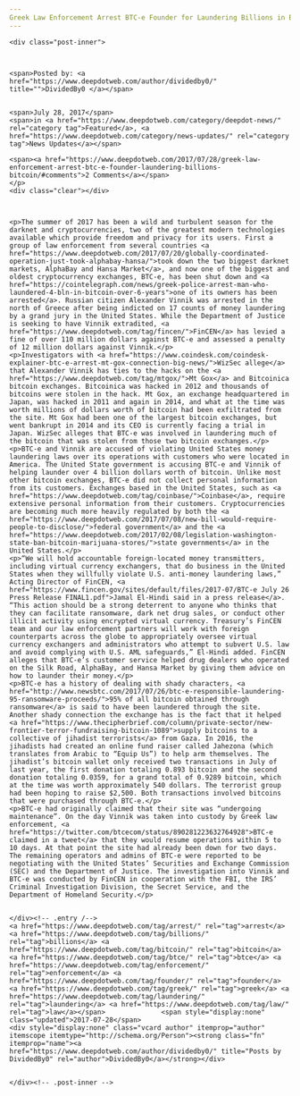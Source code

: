 ```yaml
---
Greek Law Enforcement Arrest BTC-e Founder for Laundering Billions in Bitcoin
---
```

<article class="post-listing post-21632 post type-post status-publish format-standard has-post-thumbnail hentry  tag-arrest tag-billions tag-bitcoin tag-btce tag-enforcement tag-founder tag-greek tag-laundering tag-law">
    
    <div class="post-inner">
    
    
        
    <span>Posted by: <a href="https://www.deepdotweb.com/author/dividedby0/" title="">DividedBy0 </a></span>
    
    
    <span>July 28, 2017</span>
    <span>in <a href="https://www.deepdotweb.com/category/deepdot-news/" rel="category tag">Featured</a>, <a href="https://www.deepdotweb.com/category/news-updates/" rel="category tag">News Updates</a></span>
    
    <span><a href="https://www.deepdotweb.com/2017/07/28/greek-law-enforcement-arrest-btc-e-founder-laundering-billions-bitcoin/#comments">2 Comments</a></span>
    </p>
    <div class="clear"></div>
    
    
    
    <p>The summer of 2017 has been a wild and turbulent season for the darknet and cryptocurrencies, two of the greatest modern technologies available which provide freedom and privacy for its users. First a group of law enforcement from several countries <a href="https://www.deepdotweb.com/2017/07/20/globally-coordinated-operation-just-took-alphabay-hansa/">took down the two biggest darknet markets, AlphaBay and Hansa Market</a>, and now one of the biggest and oldest cryptocurrency exchanges, BTC-e, has been shut down and <a href="https://cointelegraph.com/news/greek-police-arrest-man-who-laundered-4-bln-in-bitcoin-over-6-years">one of its owners has been arrested</a>. Russian citizen Alexander Vinnik was arrested in the north of Greece after being indicted on 17 counts of money laundering by a grand jury in the United States. While the Department of Justice is seeking to have Vinnik extradited, <a href="https://www.deepdotweb.com/tag/fincen/">FinCEN</a> has levied a fine of over 110 million dollars against BTC-e and assessed a penalty of 12 million dollars against Vinnik.</p>
    <p>Investigators with <a href="https://www.coindesk.com/coindesk-explainer-btc-e-arrest-mt-gox-connection-big-news/">WizSec allege</a> that Alexander Vinnik has ties to the hacks on the <a href="https://www.deepdotweb.com/tag/mtgox/">Mt Gox</a> and Bitcoinica bitcoin exchanges. Bitcoinica was hacked in 2012 and thousands of bitcoins were stolen in the hack. Mt Gox, an exchange headquartered in Japan, was hacked in 2011 and again in 2014, and what at the time was worth millions of dollars worth of bitcoin had been exfiltrated from the site. Mt Gox had been one of the largest bitcoin exchanges, but went bankrupt in 2014 and its CEO is currently facing a trial in Japan. WizSec alleges that BTC-e was involved in laundering much of the bitcoin that was stolen from those two bitcoin exchanges.</p>
    <p>BTC-e and Vinnik are accused of violating United States money laundering laws over its operations with customers who were located in America. The United State government is accusing BTC-e and Vinnik of helping launder over 4 billion dollars worth of bitcoin. Unlike most other bitcoin exchanges, BTC-e did not collect personal information from its customers. Exchanges based in the United States, such as <a href="https://www.deepdotweb.com/tag/coinbase/">Coinbase</a>, require extensive personal information from their customers. Cryptocurrencies are becoming much more heavily regulated by both the <a href="https://www.deepdotweb.com/2017/07/08/new-bill-would-require-people-to-disclose/">federal government</a> and the <a href="https://www.deepdotweb.com/2017/02/08/legislation-washington-state-ban-bitcoin-marijuana-stores/">state governments</a> in the United States.</p>
    <p>“We will hold accountable foreign-located money transmitters, including virtual currency exchangers, that do business in the United States when they willfully violate U.S. anti-money laundering laws,” Acting Director of FinCEN, <a href="https://www.fincen.gov/sites/default/files/2017-07/BTC-e July 26 Press Release FINAL1.pdf">Jamal El-Hindi said in a press release</a>. “This action should be a strong deterrent to anyone who thinks that they can facilitate ransomware, dark net drug sales, or conduct other illicit activity using encrypted virtual currency. Treasury’s FinCEN team and our law enforcement partners will work with foreign counterparts across the globe to appropriately oversee virtual currency exchangers and administrators who attempt to subvert U.S. law and avoid complying with U.S. AML safeguards,” El-Hindi added. FinCEN alleges that BTC-e’s customer service helped drug dealers who operated on the Silk Road, AlphaBay, and Hansa Market by giving them advice on how to launder their money.</p>
    <p>BTC-e has a history of dealing with shady characters, <a href="http://www.newsbtc.com/2017/07/26/btc-e-responsible-laundering-95-ransomware-proceeds/">95% of all bitcoin obtained through ransomware</a> is said to have been laundered through the site. Another shady connection the exchange has is the fact that it helped <a href="https://www.thecipherbrief.com/column/private-sector/new-frontier-terror-fundraising-bitcoin-1089">supply bitcoins to a collective of jihadist terrorists</a> from Gaza. In 2016, the jihadists had created an online fund raiser called Jahezona (which translates from Arabic to “Equip Us”) to help arm themselves. The jihadist’s bitcoin wallet only received two transactions in July of last year, the first donation totaling 0.893 bitcoin and the second donation totaling 0.0359, for a grand total of 0.9289 bitcoin, which at the time was worth approximately 540 dollars. The terrorist group had been hoping to raise $2,500. Both transactions involved bitcoins that were purchased through BTC-e.</p>
    <p>BTC-e had originally claimed that their site was “undergoing maintenance”. On the day Vinnik was taken into custody by Greek law enforcement, <a href="https://twitter.com/btcecom/status/890281223632764928">BTC-e claimed in a tweet</a> that they would resume operations within 5 to 10 days. At that point the site had already been down for two days. The remaining operators and admins of BTC-e were reported to be negotiating with the United States’ Securities and Exchange Commission (SEC) and the Department of Justice. The investigation into Vinnik and BTC-e was conducted by FinCEN in cooperation with the FBI, the IRS’ Criminal Investigation Division, the Secret Service, and the Department of Homeland Security.</p>
    
    
    </div><!-- .entry /-->
    <a href="https://www.deepdotweb.com/tag/arrest/" rel="tag">arrest</a> <a href="https://www.deepdotweb.com/tag/billions/" rel="tag">billions</a> <a href="https://www.deepdotweb.com/tag/bitcoin/" rel="tag">bitcoin</a> <a href="https://www.deepdotweb.com/tag/btce/" rel="tag">btce</a> <a href="https://www.deepdotweb.com/tag/enforcement/" rel="tag">enforcement</a> <a href="https://www.deepdotweb.com/tag/founder/" rel="tag">founder</a> <a href="https://www.deepdotweb.com/tag/greek/" rel="tag">greek</a> <a href="https://www.deepdotweb.com/tag/laundering/" rel="tag">laundering</a> <a href="https://www.deepdotweb.com/tag/law/" rel="tag">law</a></span>				<span style="display:none" class="updated">2017-07-28</span>
    <div style="display:none" class="vcard author" itemprop="author" itemscope itemtype="http://schema.org/Person"><strong class="fn" itemprop="name"><a href="https://www.deepdotweb.com/author/dividedby0/" title="Posts by DividedBy0" rel="author">DividedBy0</a></strong></div>
    
    
    </div><!-- .post-inner -->
</article><!-- .post-listing -->

